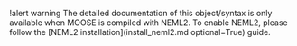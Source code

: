 !alert warning
The detailed documentation of this object/syntax is only available when MOOSE is compiled with NEML2. To enable NEML2, please follow the [NEML2 installation](install_neml2.md optional=True) guide.

